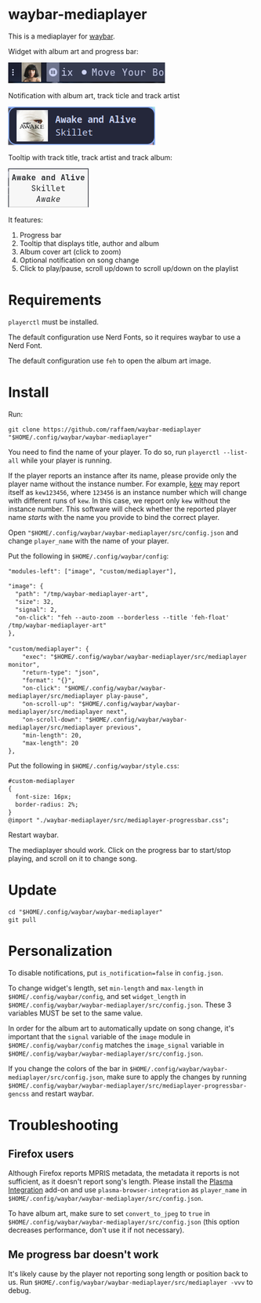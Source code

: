 # waybar-mediaplayer

This is a mediaplayer for [waybar](https://github.com/Alexays/Waybar).

Widget with album art and progress bar:

![progress_bar](./showcase/progress_bar.gif)

Notification with album art, track ticle and track artist

![notification](./showcase/notification.png)

Tooltip with track title, track artist and track album:

![tooltip](./showcase/tooltip.png)

It features:
1. Progress bar
1. Tooltip that displays title, author and album
1. Album cover art (click to zoom)
1. Optional notification on song change
1. Click to play/pause, scroll up/down to scroll up/down on the playlist

# Requirements

`playerctl` must be installed.

The default configuration use Nerd Fonts, so it requires waybar to use a Nerd Font.

The default configuration use `feh` to open the album art image.

# Install

Run:

```
git clone https://github.com/raffaem/waybar-mediaplayer "$HOME/.config/waybar/waybar-mediaplayer"
```

You need to find the name of your player. To do so, run `playerctl --list-all` while your player is running.

If the player reports an instance after its name, please provide only the player name without the instance number. For example, [kew](https://github.com/ravachol/kew) may report itself as `kew123456`, where `123456` is an instance number which will change with different runs of `kew`. In this case, we report only `kew` without the instance number. This software will check whether the reported player name _starts_ with the name you provide to bind the correct player.

Open `"$HOME/.config/waybar/waybar-mediaplayer/src/config.json` and change `player_name` with the name of your player.

Put the following in `$HOME/.config/waybar/config`:

```
"modules-left": ["image", "custom/mediaplayer"],
```

```
"image": {
  "path": "/tmp/waybar-mediaplayer-art",
  "size": 32,
  "signal": 2,
  "on-click": "feh --auto-zoom --borderless --title 'feh-float' /tmp/waybar-mediaplayer-art"
},

"custom/mediaplayer": {
    "exec": "$HOME/.config/waybar/waybar-mediaplayer/src/mediaplayer monitor",
    "return-type": "json",
    "format": "{}",
    "on-click": "$HOME/.config/waybar/waybar-mediaplayer/src/mediaplayer play-pause",
    "on-scroll-up": "$HOME/.config/waybar/waybar-mediaplayer/src/mediaplayer next",
    "on-scroll-down": "$HOME/.config/waybar/waybar-mediaplayer/src/mediaplayer previous",
    "min-length": 20,
    "max-length": 20
},
```

Put the following in `$HOME/.config/waybar/style.css`:

```
#custom-mediaplayer
{
  font-size: 16px;
  border-radius: 2%;
}
@import "./waybar-mediaplayer/src/mediaplayer-progressbar.css";
```

Restart waybar.

The mediaplayer should work. Click on the progress bar to start/stop playing, and scroll on it to change song.

# Update

```
cd "$HOME/.config/waybar/waybar-mediaplayer"
git pull
```

# Personalization

To disable notifications, put `is_notification=false` in `config.json`.

To change widget's length, set `min-length` and `max-length` in `$HOME/.config/waybar/config`, and set `widget_length` in `$HOME/.config/waybar/waybar-mediaplayer/src/config.json`. These 3 variables MUST be set to the same value.

In order for the album art to automatically update on song change, it's important that the `signal` variable of the `image` module in `$HOME/.config/waybar/config` matches the `image_signal` variable in `$HOME/.config/waybar/waybar-mediaplayer/src/config.json`.

If you change the colors of the bar in `$HOME/.config/waybar/waybar-mediaplayer/src/config.json`, make sure to apply the changes by running `$HOME/.config/waybar/waybar-mediaplayer/src/mediaplayer-progressbar-gencss` and restart waybar.

# Troubleshooting

## Firefox users

Although Firefox reports MPRIS metadata, the metadata it reports is not sufficient, as it doesn't report song's length. Please install the [Plasma Integration](https://addons.mozilla.org/en-US/firefox/addon/plasma-integration) add-on and use `plasma-browser-integration` as `player_name` in `$HOME/.config/waybar/waybar-mediaplayer/src/config.json`.

To have album art, make sure to set `convert_to_jpeg` to `true` in `$HOME/.config/waybar/waybar-mediaplayer/src/config.json` (this option decreases performance, don't use it if not necessary).

## Me progress bar doesn't work

It's likely cause by the player not reporting song length or position back to us. Run `$HOME/.config/waybar/waybar-mediaplayer/src/mediaplayer -vvv` to debug.


